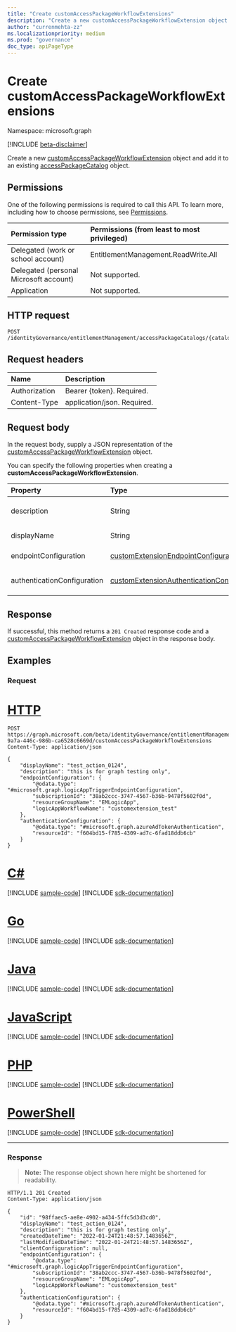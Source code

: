 ```yaml
---
title: "Create customAccessPackageWorkflowExtensions"
description: "Create a new customAccessPackageWorkflowExtension object."
author: "currenmehta-zz"
ms.localizationpriority: medium
ms.prod: "governance"
doc_type: apiPageType
---
```


# Create customAccessPackageWorkflowExtensions
Namespace: microsoft.graph

[!INCLUDE [beta-disclaimer](../../includes/beta-disclaimer.md)]

Create a new [customAccessPackageWorkflowExtension](../resources/customaccesspackageworkflowextension.md) object and add it to an existing [accessPackageCatalog](../resources/accesspackagecatalog.md) object.  

## Permissions
One of the following permissions is required to call this API. To learn more, including how to choose permissions, see [Permissions](/graph/permissions-reference).

|Permission type|Permissions (from least to most privileged)|
|:---|:---|
|Delegated (work or school account)|EntitlementManagement.ReadWrite.All |
|Delegated (personal Microsoft account)|Not supported.|
|Application|Not supported.|

## HTTP request

<!-- {
  "blockType": "ignored"
}
-->
``` http
POST /identityGovernance/entitlementManagement/accessPackageCatalogs/{catalogId}/customAccessPackageWorkflowExtensions
```

## Request headers
|Name|Description|
|:---|:---|
|Authorization|Bearer {token}. Required.|
|Content-Type|application/json. Required.|

## Request body
In the request body, supply a JSON representation of the [customAccessPackageWorkflowExtension](../resources/customaccesspackageworkflowextension.md) object.

You can specify the following properties when creating a **customAccessPackageWorkflowExtension**.

|Property|Type|Description|
|:---|:---|:---|
|description|String|Description for the customAccessPackageWorkflowExtension object.|
|displayName|String|Display name for the customAccessPackageWorkflowExtension.|
|endpointConfiguration|[customExtensionEndpointConfiguration](../resources/customextensionendpointconfiguration.md)|The type and details for configuring the endpoint to call the logic app's workflow.|  
|authenticationConfiguration|[customExtensionAuthenticationConfiguration](../resources/customextensionauthenticationconfiguration.md)|Configuration for securing the API call to the logic app. For example, using OAuth client credentials flow.|



## Response

If successful, this method returns a `201 Created` response code and a [customAccessPackageWorkflowExtension](../resources/customaccesspackageworkflowextension.md) object in the response body.

## Examples

### Request

# [HTTP](#tab/http)
<!-- {
  "blockType": "request",
  "name": "create_customaccesspackageworkflowextension_"
}
-->
``` http
POST https://graph.microsoft.com/beta/identityGovernance/entitlementManagement/accessPackageCatalogs/32efb28c-9a7a-446c-986b-ca6528c6669d/customAccessPackageWorkflowExtensions
Content-Type: application/json

{ 
    "displayName": "test_action_0124", 
    "description": "this is for graph testing only", 
    "endpointConfiguration": { 
        "@odata.type": "#microsoft.graph.logicAppTriggerEndpointConfiguration", 
        "subscriptionId": "38ab2ccc-3747-4567-b36b-9478f5602f0d", 
        "resourceGroupName": "EMLogicApp", 
        "logicAppWorkflowName": "customextension_test" 
    }, 
    "authenticationConfiguration": { 
        "@odata.type": "#microsoft.graph.azureAdTokenAuthentication", 
        "resourceId": "f604bd15-f785-4309-ad7c-6fad18ddb6cb" 
    } 
} 
```

# [C#](#tab/csharp)
[!INCLUDE [sample-code](../includes/snippets/csharp/create-customaccesspackageworkflowextension--csharp-snippets.md)]
[!INCLUDE [sdk-documentation](../includes/snippets/snippets-sdk-documentation-link.md)]

# [Go](#tab/go)
[!INCLUDE [sample-code](../includes/snippets/go/create-customaccesspackageworkflowextension--go-snippets.md)]
[!INCLUDE [sdk-documentation](../includes/snippets/snippets-sdk-documentation-link.md)]

# [Java](#tab/java)
[!INCLUDE [sample-code](../includes/snippets/java/create-customaccesspackageworkflowextension--java-snippets.md)]
[!INCLUDE [sdk-documentation](../includes/snippets/snippets-sdk-documentation-link.md)]

# [JavaScript](#tab/javascript)
[!INCLUDE [sample-code](../includes/snippets/javascript/create-customaccesspackageworkflowextension--javascript-snippets.md)]
[!INCLUDE [sdk-documentation](../includes/snippets/snippets-sdk-documentation-link.md)]

# [PHP](#tab/php)
[!INCLUDE [sample-code](../includes/snippets/php/create-customaccesspackageworkflowextension--php-snippets.md)]
[!INCLUDE [sdk-documentation](../includes/snippets/snippets-sdk-documentation-link.md)]

# [PowerShell](#tab/powershell)
[!INCLUDE [sample-code](../includes/snippets/powershell/create-customaccesspackageworkflowextension--powershell-snippets.md)]
[!INCLUDE [sdk-documentation](../includes/snippets/snippets-sdk-documentation-link.md)]

---

### Response
>**Note:** The response object shown here might be shortened for readability.
<!-- {
  "blockType": "response",
  "truncated": true,
  "@odata.type": "microsoft.graph.customAccessPackageWorkflowExtension"
}
-->
``` http
HTTP/1.1 201 Created
Content-Type: application/json

{ 
    "id": "98ffaec5-ae8e-4902-a434-5ffc5d3d3cd0", 
    "displayName": "test_action_0124",
    "description": "this is for graph testing only", 
    "createdDateTime": "2022-01-24T21:48:57.1483656Z", 
    "lastModifiedDateTime": "2022-01-24T21:48:57.1483656Z", 
    "clientConfiguration": null, 
    "endpointConfiguration": { 
        "@odata.type": "#microsoft.graph.logicAppTriggerEndpointConfiguration", 
        "subscriptionId": "38ab2ccc-3747-4567-b36b-9478f5602f0d", 
        "resourceGroupName": "EMLogicApp", 
        "logicAppWorkflowName": "customextension_test" 
    },
    "authenticationConfiguration": { 
        "@odata.type": "#microsoft.graph.azureAdTokenAuthentication", 
        "resourceId": "f604bd15-f785-4309-ad7c-6fad18ddb6cb" 
    } 
} 
```

